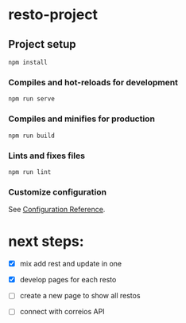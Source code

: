 # resto-project

## Project setup
```
npm install
```

### Compiles and hot-reloads for development
```
npm run serve
```

### Compiles and minifies for production
```
npm run build
```

### Lints and fixes files
```
npm run lint
```

### Customize configuration
See [Configuration Reference](https://cli.vuejs.org/config/).

# next steps:
- [X] mix add rest and update in one

- [X] develop pages for each resto

- [ ] create a new page to show all restos

- [ ] connect with correios API